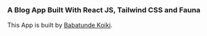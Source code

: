 ## 
### A Blog App Built With React JS, Tailwind CSS and Fauna

This App is built by [Babatunde Koiki](https://twitter.com/bkoik950).